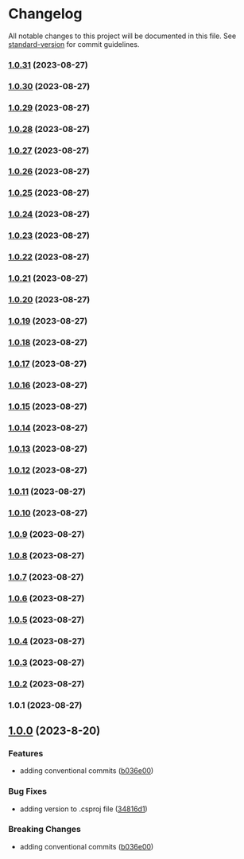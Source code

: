 # Changelog

All notable changes to this project will be documented in this file. See [standard-version](https://github.com/conventional-changelog/standard-version) for commit guidelines.

### [1.0.31](https://github.com/swarooprooney/devops/compare/v1.0.30...v1.0.31) (2023-08-27)

### [1.0.30](https://github.com/swarooprooney/devops/compare/v1.0.29...v1.0.30) (2023-08-27)

### [1.0.29](https://github.com/swarooprooney/devops/compare/v1.0.28...v1.0.29) (2023-08-27)

### [1.0.28](https://github.com/swarooprooney/devops/compare/v1.0.27...v1.0.28) (2023-08-27)

### [1.0.27](https://github.com/swarooprooney/devops/compare/v1.0.26...v1.0.27) (2023-08-27)

### [1.0.26](https://github.com/swarooprooney/devops/compare/v1.0.25...v1.0.26) (2023-08-27)

### [1.0.25](https://github.com/swarooprooney/devops/compare/v1.0.24...v1.0.25) (2023-08-27)

### [1.0.24](https://github.com/swarooprooney/devops/compare/v1.0.23...v1.0.24) (2023-08-27)

### [1.0.23](https://github.com/swarooprooney/devops/compare/v1.0.22...v1.0.23) (2023-08-27)

### [1.0.22](https://github.com/swarooprooney/devops/compare/v1.0.21...v1.0.22) (2023-08-27)

### [1.0.21](https://github.com/swarooprooney/devops/compare/v1.0.20...v1.0.21) (2023-08-27)

### [1.0.20](https://github.com/swarooprooney/devops/compare/v1.0.19...v1.0.20) (2023-08-27)

### [1.0.19](https://github.com/swarooprooney/devops/compare/v1.0.18...v1.0.19) (2023-08-27)

### [1.0.18](https://github.com/swarooprooney/devops/compare/v1.0.17...v1.0.18) (2023-08-27)

### [1.0.17](https://github.com/swarooprooney/devops/compare/v1.0.16...v1.0.17) (2023-08-27)

### [1.0.16](https://github.com/swarooprooney/devops/compare/v1.0.15...v1.0.16) (2023-08-27)

### [1.0.15](https://github.com/swarooprooney/devops/compare/v1.0.14...v1.0.15) (2023-08-27)

### [1.0.14](https://github.com/swarooprooney/devops/compare/v1.0.13...v1.0.14) (2023-08-27)

### [1.0.13](https://github.com/swarooprooney/devops/compare/v1.0.12...v1.0.13) (2023-08-27)

### [1.0.12](https://github.com/swarooprooney/devops/compare/v1.0.11...v1.0.12) (2023-08-27)

### [1.0.11](https://github.com/swarooprooney/devops/compare/v1.0.10...v1.0.11) (2023-08-27)

### [1.0.10](https://github.com/swarooprooney/devops/compare/v1.0.9...v1.0.10) (2023-08-27)

### [1.0.9](https://github.com/swarooprooney/devops/compare/v1.0.8...v1.0.9) (2023-08-27)

### [1.0.8](https://github.com/swarooprooney/devops/compare/v1.0.7...v1.0.8) (2023-08-27)

### [1.0.7](https://github.com/swarooprooney/devops/compare/v1.0.6...v1.0.7) (2023-08-27)

### [1.0.6](https://github.com/swarooprooney/devops/compare/v1.0.5...v1.0.6) (2023-08-27)

### [1.0.5](https://github.com/swarooprooney/devops/compare/v1.0.4...v1.0.5) (2023-08-27)

### [1.0.4](https://github.com/swarooprooney/devops/compare/v1.0.3...v1.0.4) (2023-08-27)

### [1.0.3](https://github.com/swarooprooney/devops/compare/v1.0.2...v1.0.3) (2023-08-27)

### [1.0.2](https://github.com/swarooprooney/devops/compare/v1.0.1...v1.0.2) (2023-08-27)

### 1.0.1 (2023-08-27)

<a name="1.0.0"></a>
## [1.0.0](https://www.github.com/swarooprooney/devops/releases/tag/v1.0.0) (2023-8-20)

### Features

* adding conventional commits ([b036e00](https://www.github.com/swarooprooney/devops/commit/b036e000996c29322694d49b5664b33a872462ca))

### Bug Fixes

* adding version to .csproj file ([34816d1](https://www.github.com/swarooprooney/devops/commit/34816d1a286afe88dff586fdaeffd69ae574c3b0))

### Breaking Changes

* adding conventional commits ([b036e00](https://www.github.com/swarooprooney/devops/commit/b036e000996c29322694d49b5664b33a872462ca))
